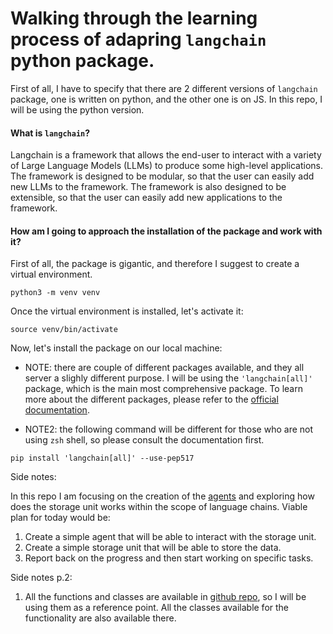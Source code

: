 # Walking through the learning process of adapring `langchain` python package.

First of all, I have to specify that there are 2 different versions of `langchain` package, one is written on python, and the other one is on JS. In this repo, I will be using the python version.

#### What is `langchain`?

Langchain is a framework that allows the end-user to interact with a variety of Large Language Models (LLMs) to produce some high-level applications. The framework is designed to be modular, so that the user can easily add new LLMs to the framework. The framework is also designed to be extensible, so that the user can easily add new applications to the framework.

#### How am I going to approach the installation of the package and work with it? 

First of all, the package is gigantic, and therefore I suggest to create a virtual environment. 

```
python3 -m venv venv
```

Once the virtual environment is installed, let's activate it:

```
source venv/bin/activate
```

Now, let's install the package on our local machine:

- NOTE: there are couple of different packages available, and they all server a slighly different purpose. I will be using the `'langchain[all]'` package, which is the main most comprehensive package. To learn more about the different packages, please refer to the [official documentation](https://langchain-langchain.vercel.app/docs/get_started/installation).

- NOTE2: the following command will be different for those who are not using `zsh` shell, so please consult the documentation first.

```
pip install 'langchain[all]' --use-pep517
```

Side notes:

In this repo I am focusing on the creation of the [agents](https://langchain-langchain.vercel.app/docs/modules/agents/) and exploring how does the storage unit works within the scope of language chains. Viable plan for today would be:

1. Create a simple agent that will be able to interact with the storage unit.
2. Create a simple storage unit that will be able to store the data.
3. Report back on the progress and then start working on specific tasks.

Side notes p.2: 

1. All the functions and classes are available in [github repo](https://github.com/hwchase17/langchain/blob/master/langchain/), so I will be using them as a reference point. All the classes available for the functionality are also available there.